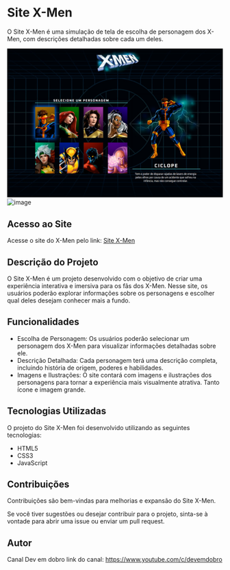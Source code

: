 # Site X-Men

O Site X-Men é uma simulação de tela de escolha de personagem dos X-Men, com descrições detalhadas sobre cada um deles.

![Prévia](src/images/site-modelo.jpg)
![image](https://github.com/LeandroGoulart/site_X-men/assets/82618246/bc70c432-aae8-4e97-a0cf-97a537337aac)




## Acesso ao Site

Acesse o site do X-Men pelo link: [Site X-Men](https://exemplo.com)

## Descrição do Projeto

O Site X-Men é um projeto desenvolvido com o objetivo de criar uma experiência interativa e imersiva para os fãs dos X-Men. Nesse site, os usuários poderão explorar informações sobre os personagens e escolher qual deles desejam conhecer mais a fundo.

## Funcionalidades

- Escolha de Personagem: Os usuários poderão selecionar um personagem dos X-Men para visualizar informações detalhadas sobre ele.
- Descrição Detalhada: Cada personagem terá uma descrição completa, incluindo história de origem, poderes e habilidades.
- Imagens e Ilustrações: O site contará com imagens e ilustrações dos personagens para tornar a experiência mais visualmente atrativa. Tanto ícone e imagem grande.

## Tecnologias Utilizadas

O projeto do Site X-Men foi desenvolvido utilizando as seguintes tecnologias:

- HTML5
- CSS3
- JavaScript

## Contribuições

Contribuições são bem-vindas para melhorias e expansão do Site X-Men.


 Se você tiver sugestões ou desejar contribuir para o projeto, sinta-se à vontade para abrir uma issue ou enviar um pull request.

## Autor

Canal Dev em dobro
link do canal: https://www.youtube.com/c/devemdobro
